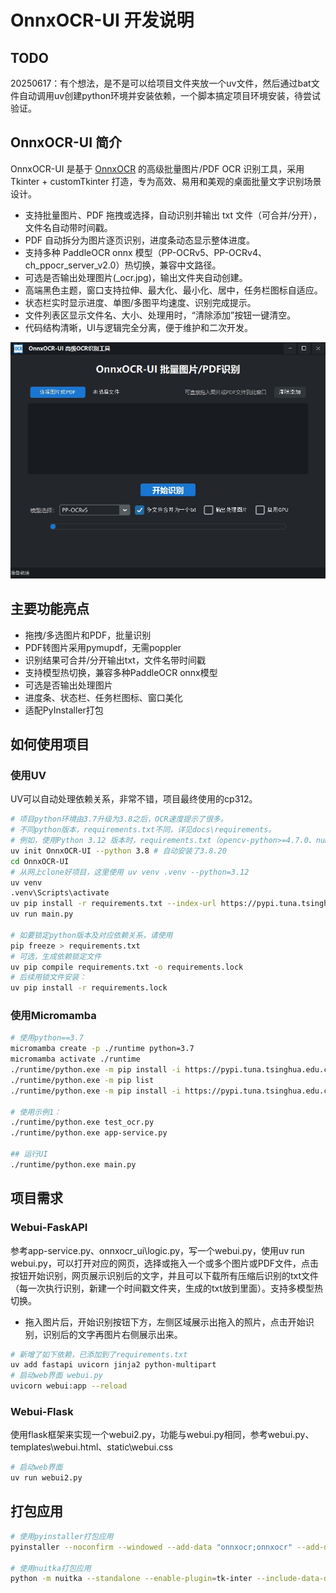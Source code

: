 # OnnxOCR-UI 开发说明


## TODO

20250617：有个想法，是不是可以给项目文件夹放一个uv文件，然后通过bat文件自动调用uv创建python环境并安装依赖，一个脚本搞定项目环境安装，待尝试验证。

## OnnxOCR-UI 简介

OnnxOCR-UI 是基于 [OnnxOCR](https://github.com/jingsongliujing/OnnxOCR) 的高级批量图片/PDF OCR 识别工具，采用 Tkinter + customTkinter 打造，专为高效、易用和美观的桌面批量文字识别场景设计。

- 支持批量图片、PDF 拖拽或选择，自动识别并输出 txt 文件（可合并/分开），文件名自动带时间戳。
- PDF 自动拆分为图片逐页识别，进度条动态显示整体进度。
- 支持多种 PaddleOCR onnx 模型（PP-OCRv5、PP-OCRv4、ch_ppocr_server_v2.0）热切换，兼容中文路径。
- 可选是否输出处理图片(_ocr.jpg)，输出文件夹自动创建。
- 高端黑色主题，窗口支持拉伸、最大化、最小化、居中，任务栏图标自适应。
- 状态栏实时显示进度、单图/多图平均速度、识别完成提示。
- 文件列表区显示文件名、大小、处理用时，“清除添加”按钮一键清空。
- 代码结构清晰，UI与逻辑完全分离，便于维护和二次开发。

![OnnxOCR-UI](../docs/images/UI-20250614211544.jpg)

## 主要功能亮点
- 拖拽/多选图片和PDF，批量识别
- PDF转图片采用pymupdf，无需poppler
- 识别结果可合并/分开输出txt，文件名带时间戳
- 支持模型热切换，兼容多种PaddleOCR onnx模型
- 可选是否输出处理图片
- 进度条、状态栏、任务栏图标、窗口美化
- 适配PyInstaller打包

## 如何使用项目

### 使用UV
UV可以自动处理依赖关系，非常不错，项目最终使用的cp312。

```bash
# 项目python环境由3.7升级为3.8之后，OCR速度提示了很多。
# 不同python版本，requirements.txt不同，详见docs\requirements。
# 例如，使用Python 3.12 版本时，requirements.txt（opencv-python>=4.7.0、numpy<2.0.0、onnxruntime-gpu取消版本要求）。
uv init OnnxOCR-UI --python 3.8 # 自动安装了3.8.20
cd OnnxOCR-UI
# 从网上clone好项目，这里使用 uv venv .venv --python=3.12
uv venv
.venv\Scripts\activate
uv pip install -r requirements.txt --index-url https://pypi.tuna.tsinghua.edu.cn/simple
uv run main.py

# 如要锁定python版本及对应依赖关系，请使用
pip freeze > requirements.txt
# 可选，生成依赖锁定文件
uv pip compile requirements.txt -o requirements.lock
# 后续用锁文件安装：
uv pip install -r requirements.lock
```


### 使用Micromamba
```bash
# 使用python==3.7
micromamba create -p ./runtime python=3.7
micromamba activate ./runtime
./runtime/python.exe -m pip install -i https://pypi.tuna.tsinghua.edu.cn/simple -r requirements.txt 
./runtime/python.exe -m pip list
./runtime/python.exe -m pip install -i https://pypi.tuna.tsinghua.edu.cn/simple -r onnxocr_ui/requirements.txt 

# 使用示例1：
./runtime/python.exe test_ocr.py  
./runtime/python.exe app-service.py

## 运行UI
./runtime/python.exe main.py
```

## 项目需求
### Webui-FaskAPI
参考app-service.py、onnxocr_ui\logic.py，写一个webui.py，使用uv run webui.py，可以打开对应的网页，选择或拖入一个或多个图片或PDF文件，点击按钮开始识别，网页展示识别后的文字，并且可以下载所有压缩后识别的txt文件（每一次执行识别，新建一个时间戳文件夹，生成的txt放到里面）。支持多模型热切换。
- 拖入图片后，开始识别按钮下方，左侧区域展示出拖入的照片，点击开始识别，识别后的文字再图片右侧展示出来。

```bash
# 新增了如下依赖，已添加到了requirements.txt
uv add fastapi uvicorn jinja2 python-multipart
# 启动web界面 webui.py
uvicorn webui:app --reload
```
### Webui-Flask
使用flask框架来实现一个webui2.py，功能与webui.py相同，参考webui.py、templates\webui.html、static\webui.css
```bash
# 启动web界面
uv run webui2.py
```

## 打包应用

```bash
# 使用pyinstaller打包应用
pyinstaller --noconfirm --windowed --add-data "onnxocr;onnxocr" --add-data "onnxocr/fonts;onnxocr/fonts" --add-data "onnxocr/models;onnxocr/models" --add-data "onnxocr_ui/app_icon.ico;onnxocr_ui" --icon=onnxocr_ui/app_icon.ico --name=OnnxOCR-UI main.py

# 使用nuitka打包应用
python -m nuitka --standalone --enable-plugin=tk-inter --include-data-dir=onnxocr=onnxocr --include-data-dir=onnxocr/fonts=onnxocr/fonts --include-data-dir=onnxocr/models=onnxocr/models --include-data-file=onnxocr_ui/app_icon.ico=onnxocr_ui/app_icon.ico --windows-icon-from-ico=onnxocr_ui/app_icon.ico --output-dir=dist --remove-output --windows-console-mode=disable --output-filename=OnnxOCR-UI main.py

```